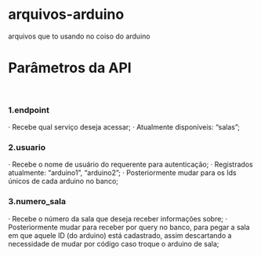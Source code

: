 # arquivos-arduino
arquivos que to usando no coiso do arduino


# Parâmetros da API
‌

### 1.endpoint
  · Recebe qual serviço deseja acessar;
  · Atualmente disponíveis: “salas”;
  
### 2.usuario
  · Recebe o nome de usuário do requerente para autenticação;
  · Registrados atualmente: “arduino1”, “arduino2”;
  · Posteriormente mudar para os Ids únicos de cada arduino no banco;
  
### 3.numero_sala
  · Recebe o número da sala que deseja receber informações sobre;
  · Posteriormente mudar para receber por query no banco, para pegar a sala em que aquele ID (do arduino) está cadastrado, assim descartando a necessidade de mudar por código caso troque o arduino de sala;
